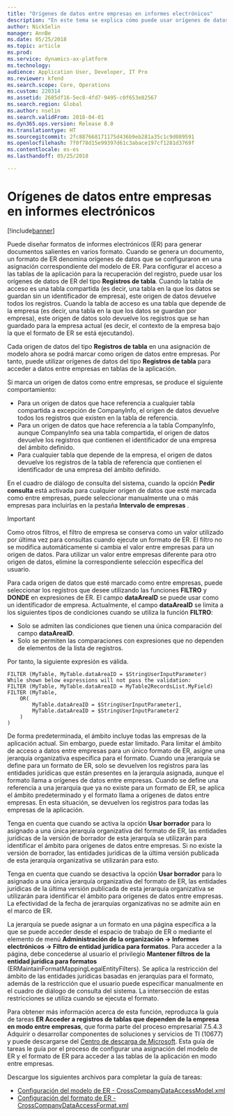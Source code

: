```yaml
---
title: "Orígenes de datos entre empresas en informes electrónicos"
description: "En este tema se explica cómo puede usar orígenes de datos entre empresas en informes electrónicos (ER)."
author: NickSelin
manager: AnnBe
ms.date: 05/25/2018
ms.topic: article
ms.prod: 
ms.service: dynamics-ax-platform
ms.technology: 
audience: Application User, Developer, IT Pro
ms.reviewer: kfend
ms.search.scope: Core, Operations
ms.custom: 220314
ms.assetid: 2685df16-5ec8-4fd7-9495-c0f653e82567
ms.search.region: Global
ms.author: nselin
ms.search.validFrom: 2018-04-01
ms.dyn365.ops.version: Release 8.0
ms.translationtype: HT
ms.sourcegitcommit: 2fc887668171175d436b9eb281a35c1c9d089591
ms.openlocfilehash: 7f0f78d15e99397d61c3abace197cf1281d3769f
ms.contentlocale: es-es
ms.lasthandoff: 05/25/2018

---
```


# <a name="cross-company-data-sources-in-electronic-reporting"></a>Orígenes de datos entre empresas en informes electrónicos

[!include[banner](../includes/banner.md)]

Puede diseñar formatos de informes electrónicos (ER) para generar documentos salientes en varios formato. Cuando se genera un documento, un formato de ER denomina orígenes de datos que se configuraron en una asignación correspondiente del modelo de ER. Para configurar el acceso a las tablas de la aplicación para la recuperación del registro, puede usar los orígenes de datos de ER del tipo **Registros de tabla**. Cuando la tabla de acceso es una tabla compartida (es decir, una tabla en la que los datos se guardan sin un identificador de empresa), este origen de datos devuelve todos los registros. Cuando la tabla de acceso es una tabla que depende de la empresa (es decir, una tabla en la que los datos se guardan por empresa), este origen de datos solo devuelve los registros que se han guardado para la empresa actual (es decir, el contexto de la empresa bajo la que el formato de ER se está ejecutando).

Cada origen de datos del tipo **Registros de tabla** en una asignación de modelo ahora se podrá marcar como origen de datos entre empresas. Por tanto, puede utilizar orígenes de datos del tipo **Registros de tabla** para acceder a datos entre empresas en tablas de la aplicación. 

Si marca un origen de datos como entre empresas, se produce el siguiente comportamiento:

- Para un origen de datos que hace referencia a cualquier tabla compartida a excepción de CompanyInfo, el origen de datos devuelve todos los registros que existen en la tabla de referencia. 
- Para un origen de datos que hace referencia a la tabla CompanyInfo, aunque CompanyInfo sea una tabla compartida, el origen de datos devuelve los registros que contienen el identificador de una empresa del ámbito definido.
- Para cualquier tabla que depende de la empresa, el origen de datos devuelve los registros de la tabla de referencia que contienen el identificador de una empresa del ámbito definido.

En el cuadro de diálogo de consulta del sistema, cuando la opción **Pedir consulta** está activada para cualquier origen de datos que esté marcada como entre empresas, puede seleccionar manualmente una o más empresas para incluirlas en la pestaña **Intervalo de empresas** .

> [!IMPORTANT]
> Como otros filtros, el filtro de empresa se conserva como un valor utilizado por última vez para consultas cuando ejecute un formato de ER. El filtro no se modifica automáticamente si cambia el valor entre empresas para un origen de datos. Para utilizar un valor entre empresas diferente para otro origen de datos, elimine la correspondiente selección específica del usuario.

Para cada origen de datos que esté marcado como entre empresas, puede seleccionar los registros que desee utilizando las funciones **FILTRO** y **DONDE** en expresiones de ER. El campo **dataAreaID** se puede usar como un identificador de empresa. Actualmente, el campo **dataAreaID** se limita a los siguientes tipos de condiciones cuando se utiliza la función **FILTRO**: 

- Solo se admiten las condiciones que tienen una única comparación del campo **dataAreaID**.
- Solo se permiten las comparaciones con expresiones que no dependen de elementos de la lista de registros.

Por tanto, la siguiente expresión es válida.

    FILTER (MyTable, MyTable.dataAreaID = $StringUserInputParameter)
    While shown below expressions will not pass the validation:
    FILTER (MyTable, MyTable.dataAreaID = MyTable2RecordsList.MyField)
    FILTER (MyTable, 
        OR(
            MyTable.dataAreaID = $StringUserInputParameter1,
            MyTable.dataAreaID = $StringUserInputParameter2
        )
    )

De forma predeterminada, el ámbito incluye todas las empresas de la aplicación actual. Sin embargo, puede estar limitado. Para limitar el ámbito de acceso a datos entre empresas para un único formato de ER, asigne una jerarquía organizativa específica para el formato. Cuando una jerarquía se define para un formato de ER, solo se devuelven los registros para las entidades jurídicas que están presentes en la jerarquía asignada, aunque el formato llama a orígenes de datos entre empresas. Cuando se define una referencia a una jerarquía que ya no existe para un formato de ER, se aplica el ámbito predeterminado y el formato llama a orígenes de datos entre empresas. En esta situación, se devuelven los registros para todas las empresas de la aplicación. 

Tenga en cuenta que cuando se activa la opción **Usar borrador** para lo asignado a una única jerarquía organizativa del formato de ER, las entidades jurídicas de la versión de borrador de esta jerarquía se utilizarán para identificar el ámbito para orígenes de datos entre empresas. Si no existe la versión de borrador, las entidades jurídicas de la última versión publicada de esta jerarquía organizativa se utilizarán para esto.

Tenga en cuenta que cuando se desactiva la opción **Usar borrador** para lo asignado a una única jerarquía organizativa del formato de ER, las entidades jurídicas de la última versión publicada de esta jerarquía organizativa se utilizarán para identificar el ámbito para orígenes de datos entre empresas. La efectividad de la fecha de jerarquías organizativas no se admite aún en el marco de ER.

La jerarquía se puede asignar a un formato en una página específica a la que se puede acceder desde el espacio de trabajo de ER o mediante el elemento de menú **Administración de la organización -> Informes electrónicos -> Filtro de entidad jurídica para formatos**. Para acceder a la página, debe concederse al usuario el privilegio **Mantener filtros de la entidad jurídica para formatos** (ERMaintainFormatMappingLegalEntityFilters). Se aplica la restricción del ámbito de las entidades jurídicas basadas en jerarquías para el formato, además de la restricción que el usuario puede especificar manualmente en el cuadro de diálogo de consulta del sistema. La intersección de estas restricciones se utiliza cuando se ejecuta el formato.

Para obtener más información acerca de esta función, reproduzca la guía de tareas **ER Acceder a registros de tablas que dependen de la empresa en modo entre empresas**, que forma parte del proceso empresarial 7.5.4.3 Adquirir o desarrollar componentes de soluciones y servicios de TI (10677) y puede descargarse del [Centro de descarga de Microsoft](https://go.microsoft.com/fwlink/?linkid=874684). Esta guía de tareas le guía por el proceso de configurar una asignación del modelo de ER y el formato de ER para acceder a las tablas de la aplicación en modo entre empresas.

Descargue los siguientes archivos para completar la guía de tareas:

- [Configuración del modelo de ER - CrossCompanyDataAccessModel.xml](https://go.microsoft.com/fwlink/?linkid=874111)
- [Configuración del formato de ER - CrossCompanyDataAccessFormat.xml](https://go.microsoft.com/fwlink/?linkid=874111)


